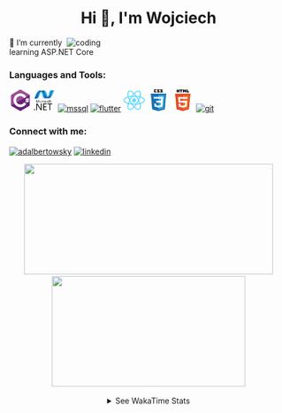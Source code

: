 <h1 align="center">Hi 👋, I'm Wojciech</h1>
<img align="right" alt="coding" width="400" src="https://user-images.githubusercontent.com/55389276/140866485-8fb1c876-9a8f-4d6a-98dc-08c4981eaf70.gif">
<!-- <p align="left"> <img src="https://komarev.com/ghpvc/?username=WojciechCholewinski&label=Profile%20views&color=9b4993&style=plastic" alt="WojciechCholewinski" /> </p>-->
 
🌱 I’m currently learning ASP.NET Core
<!-- ☕ one who doesn't like coffee
- ⚡ fun fuct: i know all the memes-->

<h3 align="left">Languages and Tools:</h3>
<p align="left"> 
<a href="https://www.w3schools.com/cs/" target="_blank" rel="noreferrer"> <img src="https://raw.githubusercontent.com/devicons/devicon/master/icons/csharp/csharp-original.svg" alt="csharp" width="40" height="40"/></a> 
<a href="https://dotnet.microsoft.com/" target="_blank" rel="noreferrer"> <img src="https://raw.githubusercontent.com/devicons/devicon/master/icons/dot-net/dot-net-original-wordmark.svg" alt="dotnet" width="40" height="40"/></a> 
<a href="https://www.microsoft.com/en-us/sql-server" target="_blank" rel="noreferrer"> <img src="https://www.svgrepo.com/show/303229/microsoft-sql-server-logo.svg" alt="mssql" width="40" height="40"/></a>
<a href="https://flutter.dev/" target="_blank" rel="noreferrer"> <img src="https://www.svgrepo.com/show/353751/flutter.svg" alt="flutter" width="40" height="40"/></a>
<a href="https://react.dev/" target="_blank" rel="noreferrer"> <img src="https://raw.githubusercontent.com/devicons/devicon/master/icons/react/react-original.svg" alt="react" width="40" height="40"/></a>
<a href="https://www.w3schools.com/css/" target="_blank" rel="noreferrer"> <img src="https://raw.githubusercontent.com/devicons/devicon/master/icons/css3/css3-original-wordmark.svg" alt="css3" width="40" height="40"/></a> 
<a href="https://www.w3.org/html/" target="_blank" rel="noreferrer"> <img src="https://raw.githubusercontent.com/devicons/devicon/master/icons/html5/html5-original-wordmark.svg" alt="html5" width="40" height="40"/></a>
<a href="https://git-scm.com/" target="_blank" rel="noreferrer"> <img src="https://www.vectorlogo.zone/logos/git-scm/git-scm-icon.svg" alt="git" width="40" height="40"/></a> 
</p>
<h3 align="left">Connect with me:</h3>
<p align="left">
<a href="https://www.instagram.com/adalbertowsky" target="blank"><img align="center" src="https://raw.githubusercontent.com/rahuldkjain/github-profile-readme-generator/master/src/images/icons/Social/instagram.svg" alt="adalbertowsky" height="30" width="40" /></a>
<a href="https://www.linkedin.com/in/wojciech-cholewiński" target="blank"><img align="center" src="https://raw.githubusercontent.com/rahuldkjain/github-profile-readme-generator/master/src/images/icons/Social/linked-in-alt.svg" alt="linkedin" height="30" width="40" /></a>
</p>
<p align="center">
 
<!-- nowa funkcja multimediów w GitHub -->
<picture>
  <source
    srcset="https://github-readme-streak-stats.herokuapp.com/?user=WojciechCholewinski&theme=dark#gh-dark-mode-only"
    media="(prefers-color-scheme: dark)"
  />
  <source
    srcset="https://github-readme-streak-stats.herokuapp.com/?user=WojciechCholewinski"
    media="(prefers-color-scheme: light), (prefers-color-scheme: no-preference)"
  />
  <img src="https://github-readme-streak-stats.herokuapp.com/?user=WojciechCholewinski" width="450" height="200" />
</picture>
<picture>
  <source
    srcset="https://github-readme-stats.vercel.app/api/top-langs/?username=WojciechCholewinski&layout=compact&hide=dart&theme=dark"
    media="(prefers-color-scheme: dark)"
  />
  <source
    srcset="https://github-readme-stats.vercel.app/api/top-langs/?username=WojciechCholewinski&layout=compact&hide=dart"
    media="(prefers-color-scheme: light), (prefers-color-scheme: no-preference)"
  />
  <img src="https://github-readme-stats.vercel.app/api/top-langs/?username=WojciechCholewinski&layout=compact&hide=dart" width="350" height="200" />
</picture>

<div align="center">
  <details>
    <summary>See WakaTime Stats</summary>
    <div align="center">
      <picture>
  <source
    srcset="https://github-readme-stats.vercel.app/api/wakatime?username=Shteyen&langs_count=3&custom_title=Tracked%20Coding%20Hours%20(Since%20August)&theme=dark"
    media="(prefers-color-scheme: dark)"
  />
  <source
    srcset="https://github-readme-stats.vercel.app/api/wakatime?username=Shteyen&langs_count=3&custom_title=Tracked%20Coding%20Hours%20(Since%20August)"
    media="(prefers-color-scheme: light), (prefers-color-scheme: no-preference)"
  />
  <img src="https://github-readme-stats.vercel.app/api/wakatime?username=Shteyen&langs_count=3&custom_title=Tracked%20Coding%20Hours%20(Since%20August)" width="450" height="200" />
</picture>
    </div>
  </details>
</div>

</p>

